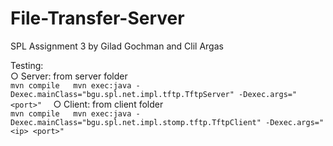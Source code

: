 # File-Transfer-Server
SPL Assignment 3 by Gilad Gochman and Clil Argas

Testing:  
○ Server: from server folder  
    ```
mvn compile  
mvn exec:java -Dexec.mainClass="bgu.spl.net.impl.tftp.TftpServer" -Dexec.args="<port>"  
    ```
○ Client: from client folder  
    ```
 mvn compile  
 mvn exec:java -Dexec.mainClass="bgu.spl.net.impl.stomp.tftp.TftpClient" -Dexec.args="<ip> <port>"
    ```

